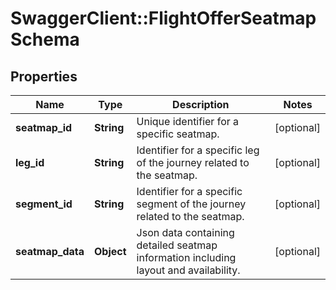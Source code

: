 # SwaggerClient::FlightOfferSeatmapSchema

## Properties
Name | Type | Description | Notes
------------ | ------------- | ------------- | -------------
**seatmap_id** | **String** | Unique identifier for a specific seatmap. | [optional] 
**leg_id** | **String** | Identifier for a specific leg of the journey related to the seatmap. | [optional] 
**segment_id** | **String** | Identifier for a specific segment of the journey related to the seatmap. | [optional] 
**seatmap_data** | **Object** | Json data containing detailed seatmap information including layout and availability. | [optional] 


